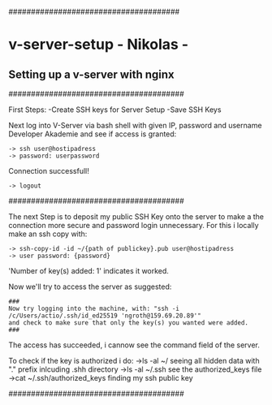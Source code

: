 ######################################

# v-server-setup - Nikolas -

## Setting up a v-server with nginx

#######################################

First Steps:
-Create SSH keys for Server Setup
-Save SSH Keys

Next log into V-Server via bash shell with given IP, password and username Developer Akademie and see if access is granted:

    -> ssh user@hostipadress
    -> password: userpassword

Connection successfull!

    -> logout

#######################################

The next Step is to deposit my public SSH Key onto the server to make a the connection more secure and password login unnecessary.
For this i locally make an ssh copy with:

    -> ssh-copy-id -id ~/{path of publickey}.pub user@hostipadress
    -> user password: {password}

'Number of key(s) added: 1' indicates it worked.

Now we'll try to access the server as suggested:

    ###
    Now try logging into the machine, with: "ssh -i /c/Users/actio/.ssh/id_ed25519 'ngroth@159.69.20.89'"
    and check to make sure that only the key(s) you wanted were added.
    ###

The access has succeeded, i cannow see the command field of the server.

To check if the key is authorized i do:
->ls -al ~/ seeing all hidden data with "." prefix inlcuding .shh directory
->ls -al ~/.ssh see the authorized_keys file
->cat ~/.ssh/authorized_keys finding my ssh public key

#######################################
